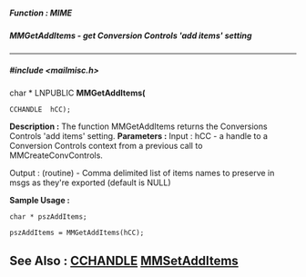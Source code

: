 ##### Function : MIME
##### MMGetAddItems - get Conversion Controls 'add items' setting
---
##### #include <mailmisc.h>
char * LNPUBLIC **MMGetAddItems(**

	CCHANDLE  hCC);
**Description :**
The function  MMGetAddItems returns the Conversions Controls 'add items' 
setting.
**Parameters :**
Input :
hCC  -  a handle to a Conversion Controls context from a previous call to MMCreateConvControls.

Output :
(routine)  -  Comma delimited list of items names to preserve in msgs as they're exported (default is NULL)


**Sample Usage :**
```
char * pszAddItems;

pszAddItems = MMGetAddItems(hCC);

```
**See Also :**
[CCHANDLE](D:/md_files/CCHANDLE.md)
[MMSetAddItems](D:/md_files/MMSetAddItems.md)
---
